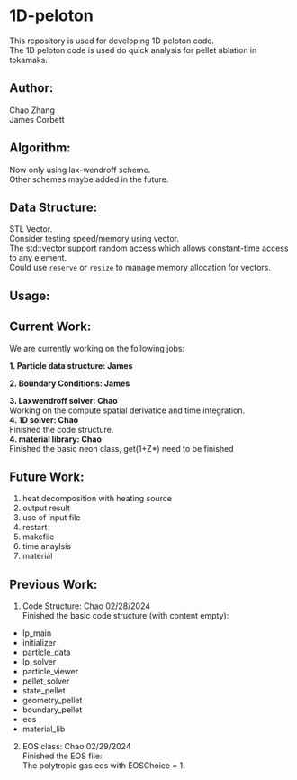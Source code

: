 # 1D-peloton

This repository is used for developing 1D peloton code.  
The 1D peloton code is used do quick analysis for pellet ablation in tokamaks.

## Author:

Chao Zhang   
James Corbett

## Algorithm:
Now only using lax-wendroff scheme.  
Other schemes maybe added in the future.

## Data Structure: 
STL Vector.  
Consider testing speed/memory using vector.  
The std::vector support random access which allows constant-time access to any element.  
Could use `reserve` or `resize` to manage memory allocation for vectors.

## Usage:

## Current Work:
We are currently working on the following jobs:  

**1. Particle data structure: James**

**2. Boundary Conditions: James**

**3. Laxwendroff solver: Chao**  
Working on the compute spatial derivatice and time integration.  
**4. 1D solver: Chao**  
Finished the code structure.  
**4. material library: Chao**  
Finished the basic neon class, get(1+Z*) need to be finished

## Future Work:
1. heat decomposition with heating source  
2. output result
3. use of input file
4. restart
5. makefile
6. time anaylsis
7. material 

## Previous Work:
1. Code Structure: Chao  02/28/2024  
Finished the basic code structure (with content empty):
- lp_main
- initializer  
- particle_data   
- lp_solver   
- particle_viewer  
- pellet_solver  
- state_pellet  
- geometry_pellet  
- boundary_pellet
- eos
- material_lib

2. EOS class: Chao 02/29/2024  
Finished the EOS file:  
The polytropic gas eos with EOSChoice = 1.


